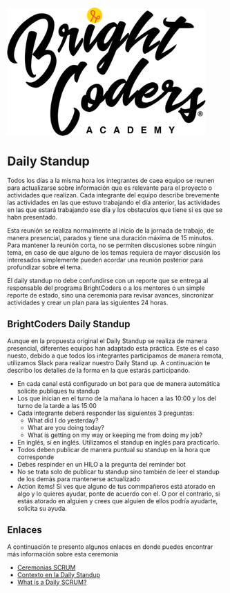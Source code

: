 ![MagmaHackers Logo](../imgs/logo-bc.png)

# Daily Standup

Todos los días a la misma hora los integrantes de caea equipo se reunen para actualizarse sobre información que es relevante para el proyecto o actividades que realizan. Cada integrante del equipo describe brevemente las actividades en las que estuvo trabajando el día anterior, las actividades en las que estará trabajando ese día y los obstaculos que tiene si es que se habn presentado.

Esta reunión se realiza normalmente al inicio de la jornada de trabajo, de manera presencial, parados y tiene una duración máxima de 15 minutos. Para mantener la reunión corta, no se permiten discusiones sobre ningún tema, en caso de que alguno de los temas requiera de mayor discusión los interesados simplemente pueden acordar una reunión posterior para profundizar sobre el tema.

El daily standup no debe confundirse con un reporte que se entrega al responsable del programa BrightCoders o a los mentores o un simple reporte de estado, sino una ceremonia para revisar avances, sincronizar actividades y crear un plan para las siguientes 24 horas.

## BrightCoders Daily Standup

Aunque en la propuesta original el Daily Standup se realiza de manera presencial, diferentes equipos han adaptado esta práctica. Este es el caso nuesto, debido a que todos los integrantes participamos de manera remota, utilizamos Slack para realizar nuestro Daily Stand up. A continuación te describo los detalles de la forma en la que estarás participando.

- En cada canal está configurado un bot para que de manera automática solicite publiques tu standup
- Los que inician en el turno de la mañana lo hacen a las 10:00 y los del turno de la tarde a las 15:00
- Cada integrante deberá responder las siguientes 3 preguntas:
  - What did I do yesterday?
  - What are you doing today?
  - What is getting on my way or keeping me from doing my job?
- En inglés, sí en inglés. Utilizamos el standup en inglés para practicarlo.
- Todos deben publicar de manera puntual su standup en la hora que corresponde
- Debes respinder en un HILO a la pregunta del reminder bot
- No se trata solo de publicar tu standup sino también de leer el standup de los demás para mantenerse actualizado
- Action items! Si ves que alguno de tus commpañeros está atorado en algo y lo quieres ayudar, ponte de acuerdo con el. O por el contrario, si estás atorado en alguien y crees que alguien de ellos podría ayudarte, solicita su ayuda.

## Enlaces

A continuación te presento algunos enlaces en donde puedes encontrar más información sobre esta ceremonia

- [Ceremonias SCRUM](https://www.atlassian.com/agile/scrum/ceremonies)
- [Contexto en la Daily Standup](https://www.scrum.mx/informate/la-ventana-a-la-cultura-del-equipo)
- [What is a Daily SCRUM?](https://www.scrum.org/resources/what-is-a-daily-scrum)

